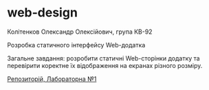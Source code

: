# web-design
Колітенков Олександр Олексійович, група КВ-92

Розробка статичного інтерфейсу Web-додатка

Загальне завдання: розробити статичні Web-сторінки додатку та перевірити коректне їх відображення на екранах різного розміру.

[Репозиторій, Лабораторна №1](https://github.com/alexkolitenkov/web-design/tree/main/lab1)